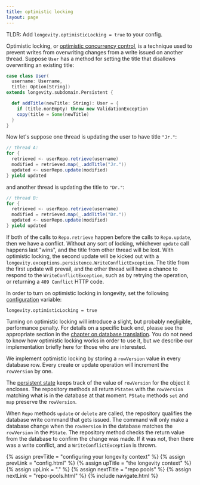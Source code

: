 ```yaml
---
title: optimistic locking
layout: page
---
```


TLDR: Add `longevity.optimisticLocking = true` to your config.

Optimistic locking, or [optimistic concurrency
control](https://en.wikipedia.org/wiki/Optimistic_concurrency_control),
is a technique used to prevent writes from overwriting changes from a
write issued on another thread. Suppose `User` has a method for
setting the title that disallows overwriting an existing title:

```scala
case class User(
  username: Username,
  title: Option[String])
extends longevity.subdomain.Persistent {

  def addTitle(newTitle: String): User = {
    if (title.nonEmpty) throw new ValidationException
    copy(title = Some(newTitle)
  }
}
```

Now let's suppose one thread is updating the user to have title `"Jr."`:

```scala
// thread A:
for {
  retrieved <- userRepo.retrieve(username)
  modified = retrieved.map(_.addTitle("Jr."))
  updated <- userRepo.update(modified)
} yield updated
```

and another thread is updating the title to `"Dr."`:

```scala
// thread B:
for {
  retrieved <- userRepo.retrieve(username)
  modified = retrieved.map(_.addTitle("Dr."))
  updated <- userRepo.update(modified)
} yield updated
```

If both of the calls to `Repo.retrieve` happen before the calls to
`Repo.update`, then we have a conflict. Without any sort of locking,
whichever `update` call happens last "wins", and the title from other
thread will be lost. With optimistic locking, the second update will
be kicked out with a
`longevity.exceptions.persistence.WriteConflictException`. The title
from the first update will prevail, and the other thread will have a
chance to respond to the `WriteConflictException`, such as by retrying
the operation, or returning a `409 Conflict` HTTP code.

In order to turn on optimistic locking in longevity, set the following
[configuration](config.html) variable:

```prop
longevity.optimisticLocking = true
```

Turning on optimistic locking will introduce a slight, but probably
negligible, performance penalty. For details on a specific back end,
please see the appropriate section in the [chapter on database
translation](../translation). You do not need to know how optimistic
locking works in order to use it, but we describe our implementation
briefly here for those who are interested.

We implement optimistic locking by storing a `rowVersion` value in
every database row. Every create or update operation will increment
the `rowVersion` by one.

The [persistent state](persistent-state.html) keeps track of the value
of `rowVersion` for the object it encloses. The repository methods
all return `PStates` with the `rowVersion` matching what is in the
database at that moment. `PState` methods `set` and `map` preserve the
`rowVersion`.

When `Repo` methods `update` or `delete` are called, the repository
qualifies the database write command that gets issued. The command
will only make a database change when the `rowVersion` in the
database matches the `rowVersion` in the `PState`. The repository
method checks the return value from the database to confirm the change
was made. If it was not, then there was a write conflict, and a
`WriteConflictException` is thrown.

{% assign prevTitle = "configuring your longevity context" %}
{% assign prevLink = "config.html" %}
{% assign upTitle = "the longevity context" %}
{% assign upLink = "." %}
{% assign nextTitle = "repo pools" %}
{% assign nextLink = "repo-pools.html" %}
{% include navigate.html %}

